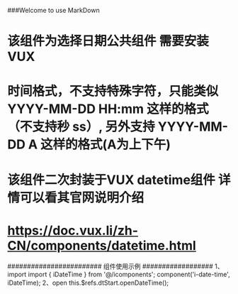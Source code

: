 ###Welcome to use MarkDown

# 该组件为选择日期公共组件 需要安装VUX

# 时间格式，不支持特殊字符，只能类似 YYYY-MM-DD HH:mm 这样的格式（不支持秒 ss）, 另外支持 YYYY-MM-DD A 这样的格式(A为上下午)

# 该组件二次封装于VUX datetime组件  详情可以看其官网说明介绍

# https://doc.vux.li/zh-CN/components/datetime.html

########################  组件使用示例  ##################
1、import
		import { iDateTime } from '@/icomponents'; 
		component('i-date-time', iDateTime);
		<i-datetime ref="dtStart" v-model="dtStart"></i-datetime>
2、open
		this.$refs.dtStart.openDateTime();